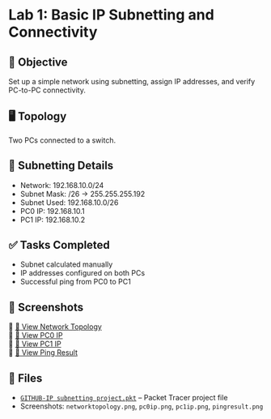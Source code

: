 
# Lab 1: Basic IP Subnetting and Connectivity

## 🎯 Objective
Set up a simple network using subnetting, assign IP addresses, and verify PC-to-PC connectivity.

## 🖥️ Topology
Two PCs connected to a switch.

## 🧮 Subnetting Details
- Network: 192.168.10.0/24
- Subnet Mask: /26 → 255.255.255.192
- Subnet Used: 192.168.10.0/26
- PC0 IP: 192.168.10.1
- PC1 IP: 192.168.10.2

## ✅ Tasks Completed
- Subnet calculated manually
- IP addresses configured on both PCs
- Successful ping from PC0 to PC1

## 📸 Screenshots  
🔗 [📸 View Network Topology](network%20topology.png)  
🔗 [📸 View PC0 IP](pc%200%20ip.png)  
🔗 [📸 View PC1 IP](pc%201%201p.png)  
🔗 [📸 View Ping Result](ping%20result.png)


## 📁 Files
- [`GITHUB-IP subnetting project.pkt`](GITHUB-IP%20subnetting%20project.pkt) – Packet Tracer project file
- Screenshots: `networktopology.png`, `pc0ip.png`, `pc1ip.png`, `pingresult.png`
